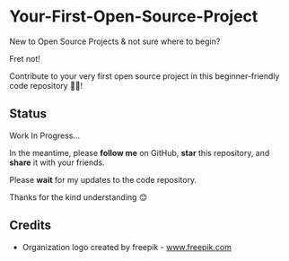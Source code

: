 # Your-First-Open-Source-Project
New to Open Source Projects & not sure where to begin? 

Fret not! 

Contribute to your very first open source project in this beginner-friendly code repository 👨‍💻!

## Status
Work In Progress...

In the meantime, please **follow me** on GitHub, **star** this repository, and **share** it with your friends.

Please **wait** for my updates to the code repository.

Thanks for the kind understanding 😊

## Credits
- Organization logo created by freepik - <a href="https://www.freepik.com/vectors/html">www.freepik.com</a>



